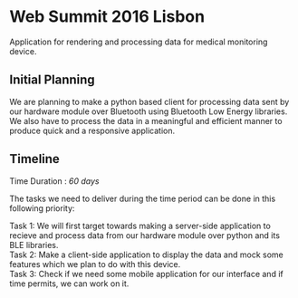 # Web Summit 2016 Lisbon
Application for rendering and processing data for medical monitoring device.

## Initial Planning
We are planning to make a python based client for processing data sent by our hardware module over Bluetooth 
using Bluetooth Low Energy libraries. We also have to process the data in a meaningful and efficient manner 
to produce quick and a responsive application.

## Timeline
Time Duration : *60 days*

The tasks we need to deliver during the time period can be done in this following priority:

Task 1: We will first target towards making a server-side application to recieve and process data from our hardware module over python and its BLE libraries.  
Task 2: Make a client-side application to display the data and mock some features which we plan to do with this device.  
Task 3: Check if we need some mobile application for our interface and if time permits, we can work on it.
